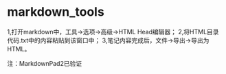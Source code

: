 # markdown_tools
1,打开markdown中，工具->选项->高级->HTML Head编辑器；
2,将HTML目录代码.txt中的内容粘贴到该窗口中；
3,笔记内容完成后，文件->导出->导出为HTML。

注：MarkdownPad2已验证
